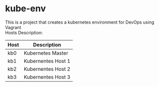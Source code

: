 # kube-env

This is a project that creates a kubernetes environment for DevOps using Vagrant  
Hosts Description:

|Host     |Description        |
|---------|-------------------|
|kb0      |Kubernetes Master  |
|kb1      |Kubernentes Host 1 |
|kb2      |Kubernentes Host 2 |
|kb3      |Kubernentes Host 3 |
